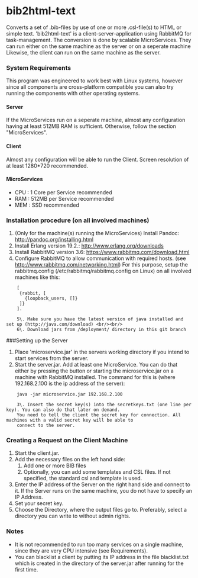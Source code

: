 # bib2html-text
Converts a set of .bib-files by use of one or more .csl-file(s) to HTML or simple text. 'bib2html-text' is a client-server-application using RabbitMQ for task-management.
The conversion is done by scalable MicroServices. They can run either on the same machine as the server or on a seperate machine
Likewise, the client can run on the same machine as the server.

### System Requirements
This program was engineered to work best with Linux systems, however since all components are cross-platform compatible
you can also try running the components with other operating systems.

#### Server
If the MicroServices run on a seperate machine, almost any configuration having at least 512MB RAM is sufficient.
Otherwise, follow the section "MicroServices".

#### Client
Almost any configuration will be able to run the Client. 
Screen resolution of at least 1280*720 recommended.

#### MicroServices
- CPU : 1 Core per Service recommended
- RAM : 512MB per Service recommended
- MEM : SSD recommended

### Installation procedure (on all involved machines)
1. (Only for the machine(s) running the MicroServices) Install Pandoc: http://pandoc.org/installing.html
2. Install Erlang version 19.2.: http://www.erlang.org/downloads
3. Install RabbitMQ version 3.6: https://www.rabbitmq.com/download.html
4. Configure RabbitMQ to allow communication with required hosts. (see http://www.rabbitmq.com/networking.html)
   For this purpose, setup the rabbitmq.config (/etc/rabbitmq/rabbitmq.config on Linux) on all involved machines
   like this:
```
    [
     {rabbit, [
       {loopback_users, []}
     ]}
    ].
```
        5\. Make sure you have the latest version of java installed and set up (http://java.com/download) <br/><br/>
        6\. Download jars from /deployment/ directory in this git branch

###Setting up the Server
1. Place 'microservice.jar' in the servers working directory if you intend to start services from the server.
2. Start the server.jar. Add at least one MicroService. You can do that either by pressing the button or
    starting the microservice.jar on a machine with RabbitMQ installed.
    The command for this is (where 192.168.2.100 is the ip address of the server):
```
    java -jar microservice.jar 192.168.2.100
```
        3\. Insert the secret key(s) into the secretkeys.txt (one line per key). You can also do that later on demand.
        You need to tell the client the secret key for connection. All machines with a valid secret key will be able to
        connect to the server.

### Creating a Request on the Client Machine
1. Start the client.jar.
2. Add the necessary files on the left hand side:
    1. Add one or more BIB files
    2. Optionally, you can add some templates and CSL files. If not specified, the standard csl and template is used.
3. Enter the IP address of the Server on the right hand side and connect to it. If the Server runs on the same machine, you do not have to specify an IP Address.
4. Set your secret key.
5. Choose the Directory, where the output files go to. Preferably, select a directory you can write to without admin rights.

### Notes
- It is not recommended to run too many services on a single machine, since they are very CPU intensive (see Requirements).
- You can blacklist a client by putting its IP address in the file blacklist.txt which is created in the directory
of the server.jar after running for the first time.